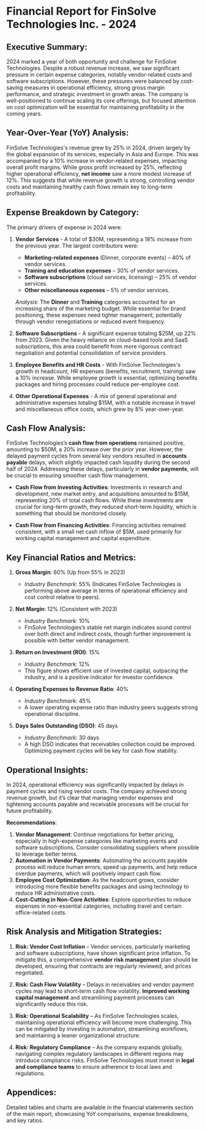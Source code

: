 # Financial Report for FinSolve Technologies Inc. - 2024

## Executive Summary:

2024 marked a year of both opportunity and challenge for FinSolve Technologies. Despite a robust revenue increase, we saw significant pressure in certain expense categories, notably vendor-related costs and software subscriptions. However, these pressures were balanced by cost-saving measures in operational efficiency, strong gross margin performance, and strategic investment in growth areas. The company is well-positioned to continue scaling its core offerings, but focused attention on cost optimization will be essential for maintaining profitability in the coming years.

## Year-Over-Year (YoY) Analysis:

FinSolve Technologies's revenue grew by 25% in 2024, driven largely by the global expansion of its services, especially in Asia and Europe. This was accompanied by a 10% increase in vendor-related expenses, impacting overall profit margins. While gross profit increased by 25%, reflecting higher operational efficiency, **net income** saw a more modest increase of 12%. This suggests that while revenue growth is strong, controlling vendor costs and maintaining healthy cash flows remain key to long-term profitability.

## Expense Breakdown by Category:

The primary drivers of expense in 2024 were:

1. **Vendor Services** - A total of $30M, representing a 18% increase from the previous year. The largest contributors were:

   - **Marketing-related expenses** (Dinner, corporate events) – 40% of vendor services.
   - **Training and education expenses** – 30% of vendor services.
   - **Software subscriptions** (cloud services, licensing) – 25% of vendor services.
   - **Other miscellaneous expenses** – 5% of vendor services.

   _Analysis_: The **Dinner** and **Training** categories accounted for an increasing share of the marketing budget. While essential for brand positioning, these expenses need tighter management, potentially through vendor renegotiations or reduced event frequency.

2. **Software Subscriptions** - A significant expense totaling $25M, up 22% from 2023. Given the heavy reliance on cloud-based tools and SaaS subscriptions, this area could benefit from more rigorous contract negotiation and potential consolidation of service providers.

3. **Employee Benefits and HR Costs** - With FinSolve Technologies's growth in headcount, HR expenses (benefits, recruitment, training) saw a 10% increase. While employee growth is essential, optimizing benefits packages and hiring processes could reduce per-employee cost.

4. **Other Operational Expenses** - A mix of general operational and administrative expenses totaling $15M, with a notable increase in travel and miscellaneous office costs, which grew by 8% year-over-year.

## Cash Flow Analysis:

FinSolve Technologies’s **cash flow from operations** remained positive, amounting to $50M, a 20% increase over the prior year. However, the delayed payment cycles from several key vendors resulted in **accounts payable** delays, which slightly impacted cash liquidity during the second half of 2024. Addressing these delays, particularly in **vendor payments**, will be crucial to ensuring smoother cash flow management.

- **Cash Flow from Investing Activities**: Investments in research and development, new market entry, and acquisitions amounted to $15M, representing 20% of total cash flows. While these investments are crucial for long-term growth, they reduced short-term liquidity, which is something that should be monitored closely.

- **Cash Flow from Financing Activities**: Financing activities remained consistent, with a small net cash inflow of $5M, used primarily for working capital management and capital expenditure.

## Key Financial Ratios and Metrics:

1. **Gross Margin**: 60% (Up from 55% in 2023)

   - _Industry Benchmark_: 55% (Indicates FinSolve Technologies is performing above average in terms of operational efficiency and cost control relative to peers).

2. **Net Margin**: 12% (Consistent with 2023)

   - _Industry Benchmark_: 10%
   - FinSolve Technologies’s stable net margin indicates sound control over both direct and indirect costs, though further improvement is possible with better vendor management.

3. **Return on Investment (ROI)**: 15%

   - _Industry Benchmark_: 12%
   - This figure shows efficient use of invested capital, outpacing the industry, and is a positive indicator for investor confidence.

4. **Operating Expenses to Revenue Ratio**: 40%

   - _Industry Benchmark_: 45%
   - A lower operating expense ratio than industry peers suggests strong operational discipline.

5. **Days Sales Outstanding (DSO)**: 45 days
   - _Industry Benchmark_: 30 days
   - A high DSO indicates that receivables collection could be improved. Optimizing payment cycles will be key for cash flow stability.

## Operational Insights:

In 2024, operational efficiency was significantly impacted by delays in payment cycles and rising vendor costs. The company achieved strong revenue growth, but it’s clear that managing vendor expenses and tightening accounts payable and receivable processes will be crucial for future profitability.

**Recommendations**:

1. **Vendor Management**: Continue negotiations for better pricing, especially in high-expense categories like marketing events and software subscriptions. Consider consolidating suppliers where possible to leverage better terms.
2. **Automation in Vendor Payments**: Automating the accounts payable process will reduce human errors, speed up payments, and help reduce overdue payments, which will positively impact cash flow.
3. **Employee Cost Optimization**: As the headcount grows, consider introducing more flexible benefits packages and using technology to reduce HR administrative costs.
4. **Cost-Cutting in Non-Core Activities**: Explore opportunities to reduce expenses in non-essential categories, including travel and certain office-related costs.

## Risk Analysis and Mitigation Strategies:

1. **Risk: Vendor Cost Inflation** – Vendor services, particularly marketing and software subscriptions, have shown significant price inflation. To mitigate this, a comprehensive **vendor risk management** plan should be developed, ensuring that contracts are regularly reviewed, and prices negotiated.

2. **Risk: Cash Flow Volatility** – Delays in receivables and vendor payment cycles may lead to short-term cash flow volatility. **Improved working capital management** and streamlining payment processes can significantly reduce this risk.

3. **Risk: Operational Scalability** – As FinSolve Technologies scales, maintaining operational efficiency will become more challenging. This can be mitigated by investing in automation, streamlining workflows, and maintaining a leaner organizational structure.

4. **Risk: Regulatory Compliance** – As the company expands globally, navigating complex regulatory landscapes in different regions may introduce compliance risks. FinSolve Technologies must invest in **legal and compliance teams** to ensure adherence to local laws and regulations.

## Appendices:

Detailed tables and charts are available in the financial statements section of the main report, showcasing YoY comparisons, expense breakdowns, and key ratios.
